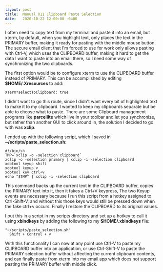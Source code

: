 ```yaml
---
layout: post
title:  Manual X11 Clipboard Paste Selection
date:   2020-10-22 12:00:00 -0400
---
```


I often need to copy text from my terminal and paste it into an email, but xterm, by default, when you highlight text, only places the text in the PRIMARY buffer, making it ready for pasting with the middle mouse button. The secure email client that I'm forced to use for work only allows pasting with Ctrl-V, which uses the CLIPBOARD buffer, making it hard to get the data I want to paste into an email there, so I need some way of synchronizing the two clipboards.

The first option would be to configure xterm to use the CLIPBOARD buffer instead of PRIMARY. This can be accomplished by editing **$HOME/.Xresources** to add:
~~~
XTerm*selectToClipboard: true
~~~

I didn't want to go this route, since I didn't want every bit of highlighted text to make it to my clipboard. I wanted to keep my clipboards separate but be able to choose what to paste. There are some Clipboard management programs like **parcellite** which live in your toolbar and let you synchronize, but rather than another GUI to click around in, the solution I decided to go with was **xclip**.

I ended up with the following script, which I saved in **~/scripts/paste_selection.sh**:

~~~
#!/bin/sh
TMP=`xclip -o -selection clipboard`
xclip -o -selection primary | xclip -i -selection clipboard
xdotool keyup shift
xdotool keyup v
xdotool key ctrl+v
echo "$TMP" | xclip -i -selection clipboard

~~~

This command backs up the current text in the CLIPBOARD buffer, copies the PRIMARY text into it, then it fakes a Ctrl+V keypress, The two Keyup events are necessary because I run this script from a hotkey assigned to Ctrl-Shift-V, and without this those keys would still be pressed down when the fake ctrl+v occurs. Finally I restore the CLIPBOARD to its original values.

I put this in a script in my scripts directory and set up a hotkey to call it using **xbindkeys** by adding the following to my **$HOME/.xbindkeys** file:

~~~
"~/scripts/paste_selection.sh"
  Shift + Control + v
~~~

With this functionality I can now at any point use Ctrl-V to paste my CLIPBOARD buffer into an application, or use Ctrl-Shift-V to paste the PRIMARY selection buffer without affecting the current clipboard contents, and can finally paste from xterm into my email app which does not support pasting the PRIMARY buffer with middle click.





